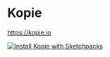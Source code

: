 # Kopie
https://kopie.io

[![Install Kopie with Sketchpacks](http://sketchpacks-com.s3.amazonaws.com/assets/badges/sketchpacks-badge-install.png "Install Kopie with Sketchpacks")](https://sketchpacks.com/Kopie-App/sketch-plugin/install)
